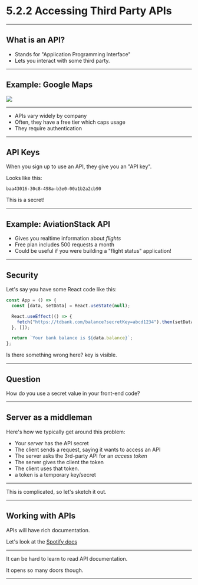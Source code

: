 # 5.2.2 Accessing Third Party APIs

---

## What is an API?

- Stands for "Application Programming Interface"
- Lets you interact with some third party.

---

## Example: Google Maps

<img src='./assets/alexis-nihon.png' />

---

- APIs vary widely by company
- Often, they have a free tier which caps usage
- They require authentication

---

## API Keys

When you sign up to use an API, they give you an "API key".

Looks like this:

`baa43016-30c8-498a-b3e0-00a1b2a2cb90`

This is a secret!

---

## Example: AviationStack API

- Gives you realtime information about _flights_
- Free plan includes 500 requests a month
- Could be useful if you were building a "flight status" application!

---

## Security

Let's say you have some React code like this:

```js
const App = () => {
  const [data, setData] = React.useState(null);

  React.useEffect(() => {
    fetch("https://tdbank.com/balance?secretKey=abcd1234").then(setData);
  }, []);

  return `Your bank balance is ${data.balance}`;
};
```

Is there something wrong here?
key is visible.

---

## Question

How do you use a secret value in your front-end code?

---

## Server as a middleman

Here's how we typically get around this problem:

- Your _server_ has the API secret
- The client sends a request, saying it wants to access an API
- The server asks the 3rd-party API for an _access token_
- The server gives the client the token
- The client uses that token.
- a token is a temporary key/secret

---

This is complicated, so let's sketch it out.

---

## Working with APIs

APIs will have rich documentation.

Let's look at the [Spotify docs](https://developer.spotify.com/documentation/web-api/reference/artists/get-artist/)

---

It can be hard to learn to read API documentation.

It opens so many doors though.

---
